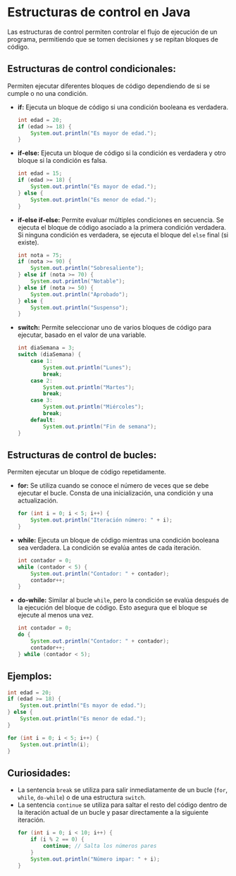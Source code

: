 # Estructuras de control en Java

Las estructuras de control permiten controlar el flujo de ejecución de un programa, permitiendo que se tomen decisiones y se repitan bloques de código.

## Estructuras de control condicionales:

Permiten ejecutar diferentes bloques de código dependiendo de si se cumple o no una condición.

* **if:** Ejecuta un bloque de código si una condición booleana es verdadera.
    ```java
    int edad = 20;
    if (edad >= 18) {
        System.out.println("Es mayor de edad.");
    }
    ```
* **if-else:** Ejecuta un bloque de código si la condición es verdadera y otro bloque si la condición es falsa.
    ```java
    int edad = 15;
    if (edad >= 18) {
        System.out.println("Es mayor de edad.");
    } else {
        System.out.println("Es menor de edad.");
    }
    ```
* **if-else if-else:** Permite evaluar múltiples condiciones en secuencia. Se ejecuta el bloque de código asociado a la primera condición verdadera. Si ninguna condición es verdadera, se ejecuta el bloque del `else` final (si existe).
    ```java
    int nota = 75;
    if (nota >= 90) {
        System.out.println("Sobresaliente");
    } else if (nota >= 70) {
        System.out.println("Notable");
    } else if (nota >= 50) {
        System.out.println("Aprobado");
    } else {
        System.out.println("Suspenso");
    }
    ```
* **switch:** Permite seleccionar uno de varios bloques de código para ejecutar, basado en el valor de una variable.
    ```java
    int diaSemana = 3;
    switch (diaSemana) {
        case 1:
            System.out.println("Lunes");
            break;
        case 2:
            System.out.println("Martes");
            break;
        case 3:
            System.out.println("Miércoles");
            break;
        default:
            System.out.println("Fin de semana");
    }
    ```

## Estructuras de control de bucles:

Permiten ejecutar un bloque de código repetidamente.

* **for:** Se utiliza cuando se conoce el número de veces que se debe ejecutar el bucle. Consta de una inicialización, una condición y una actualización.
    ```java
    for (int i = 0; i < 5; i++) {
        System.out.println("Iteración número: " + i);
    }
    ```
* **while:** Ejecuta un bloque de código mientras una condición booleana sea verdadera. La condición se evalúa antes de cada iteración.
    ```java
    int contador = 0;
    while (contador < 5) {
        System.out.println("Contador: " + contador);
        contador++;
    }
    ```
* **do-while:** Similar al bucle `while`, pero la condición se evalúa después de la ejecución del bloque de código. Esto asegura que el bloque se ejecute al menos una vez.
    ```java
    int contador = 0;
    do {
        System.out.println("Contador: " + contador);
        contador++;
    } while (contador < 5);
    ```

## Ejemplos:

```java
int edad = 20;
if (edad >= 18) {
    System.out.println("Es mayor de edad.");
} else {
    System.out.println("Es menor de edad.");
}

for (int i = 0; i < 5; i++) {
    System.out.println(i);
}
```

## Curiosidades:

* La sentencia `break` se utiliza para salir inmediatamente de un bucle (`for`, `while`, `do-while`) o de una estructura `switch`.
* La sentencia `continue` se utiliza para saltar el resto del código dentro de la iteración actual de un bucle y pasar directamente a la siguiente iteración.
    ```java
    for (int i = 0; i < 10; i++) {
        if (i % 2 == 0) {
            continue; // Salta los números pares
        }
        System.out.println("Número impar: " + i);
    }